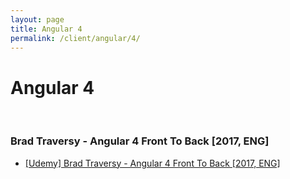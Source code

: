 ```yaml
---
layout: page
title: Angular 4
permalink: /client/angular/4/
---
```


# Angular 4

<br/>

### Brad Traversy - Angular 4 Front To Back [2017, ENG]

<ul>
    <li><a href="https://www.youtube.com/watch?v=7xEkZQx8dq0">[Udemy] Brad Traversy - Angular 4 Front To Back [2017, ENG]</a></li>
</ul>
